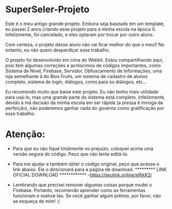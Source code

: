 # SuperSeler-Projeto
Este é o meu antigo grande projeto. Embora seja baseado em um template, eu passei 2 anos criando esse projeto para a minha escola na época X. Infelizmente, foi cancelado, e eles optaram por trocar por outro aluno.

Com certeza, o projeto desse aluno não vai ficar melhor do que o meu!! No entanto, eu não quero desperdiçar esse trabalho.

O projeto foi desenvolvido em cima do Webkit. Estou compartilhando aqui, pois tem algumas correções e acréscimos de códigos importantes, como Sistema de Nível, Firebase, Servidor, Obfuscamento de Informações, uma loja semelhante à do Blox Fruits, um sistema de cadastro de alunos completo, sistema de login, diálogos, cores para os diálogos, etc...

Eu recomendo muito que baixe este projeto. Eu não tenho mais utilidade para usá-lo, mas uma grande parte do sistema está completo. Infelizmente, devido à má decisão da minha escola em ser rápida (a pressa é inimiga da perfeição), não poderemos ganhar nada do governo como gratificação por esse trabalho.

# Atenção:
- Para que eu não fique totalmente no prejuízo, coloquei acima uma versão segura do código. Peço que não tente editá-lo.
- Para me ajudar e também obter o código original, peço que acesse o link abaixo. Ele o direcionará para a página de download.
  ********* LINK OFICIAL DOWNLOAD ************
    -https://seulink.online/eRjkK2i
  
- Lembrando que precisei remover algumas coisas porque mudei o Firebase. Portanto, recomendo aprender como as ferramentas funcionam e reativá-las. Se você ganhar algum prêmio, por favor, não se esqueça de mim! :(
